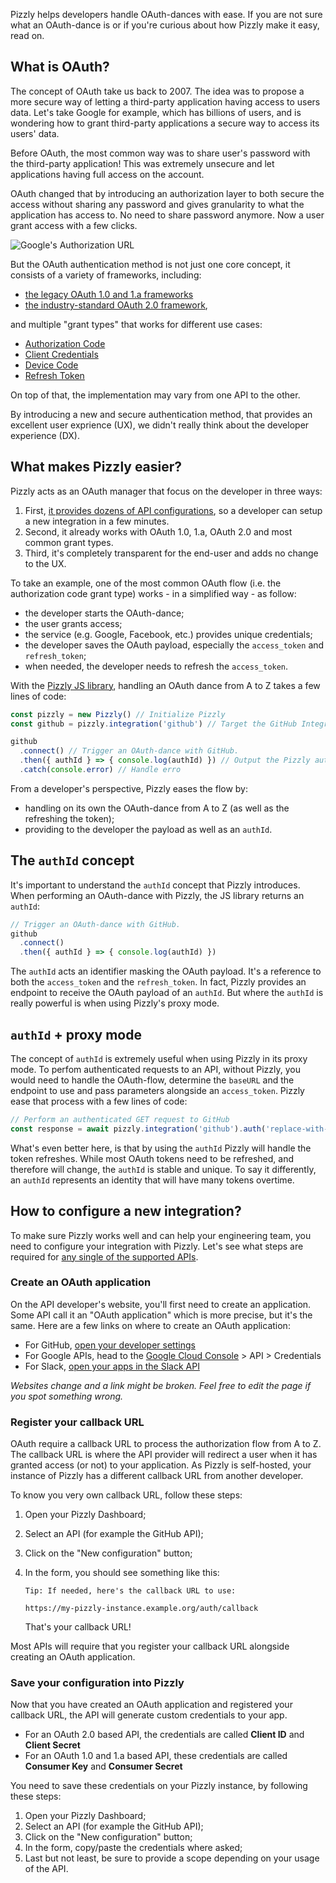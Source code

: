 Pizzly helps developers handle OAuth-dances with ease. If you are not sure what an OAuth-dance is or if you're curious about how Pizzly make it easy, read on.

## What is OAuth?

The concept of OAuth take us back to 2007. The idea was to propose a more secure way of letting a third-party application having access to users data. Let's take Google for example, which has billions of users, and is wondering how to grant third-party applications a secure way to access its users' data.

Before OAuth, the most common way was to share user's password with the third-party application! This was extremely unsecure and let applications having full access on the account.

OAuth changed that by introducing an authorization layer to both secure the access without sharing any password and gives granularity to what the application has access to. No need to share password anymore. Now a user grant access with a few clicks.

![Google's Authorization URL](https://developers.google.com/identity/protocols/oauth2/images/examples/scope-authorization.png)

But the OAuth authentication method is not just one core concept, it consists of a variety of frameworks, including:

- [the legacy OAuth 1.0 and 1.a frameworks](https://oauth.net/1/)
- [the industry-standard OAuth 2.0 framework](https://oauth.net/2/),

and multiple "grant types" that works for different use cases:

- [Authorization Code](https://oauth.net/2/grant-types/authorization-code/)
- [Client Credentials](https://oauth.net/2/grant-types/client-credentials/)
- [Device Code](https://oauth.net/2/grant-types/device-code/)
- [Refresh Token](https://oauth.net/2/grant-types/refresh-token/)

On top of that, the implementation may vary from one API to the other.

By introducing a new and secure authentication method, that provides an excellent user exprience (UX), we didn't really think about the developer experience (DX).

## What makes Pizzly easier?

Pizzly acts as an OAuth manager that focus on the developer in three ways:

1. First, [it provides dozens of API configurations](/docs/supported-apis.md), so a developer can setup a new integration in a few minutes.
2. Second, it already works with OAuth 1.0, 1.a, OAuth 2.0 and most common grant types.
3. Third, it's completely transparent for the end-user and adds no change to the UX.

To take an example, one of the most common OAuth flow (i.e. the authorization code grant type) works - in a simplified way - as follow:

- the developer starts the OAuth-dance;
- the user grants access;
- the service (e.g. Google, Facebook, etc.) provides unique credentials;
- the developer saves the OAuth payload, especially the `access_token` and `refresh_token`;
- when needed, the developer needs to refresh the `access_token`.

With the [Pizzly JS library](/Bearer/Pizzly/tree/master/src/clients/javascript), handling an OAuth dance from A to Z takes a few lines of code:

```js
const pizzly = new Pizzly() // Initialize Pizzly
const github = pizzly.integration('github') // Target the GitHub Integration

github
  .connect() // Trigger an OAuth-dance with GitHub.
  .then({ authId } => { console.log(authId) }) // Output the Pizzly authId
  .catch(console.error) // Handle erro
```

From a developer's perspective, Pizzly eases the flow by:

- handling on its own the OAuth-dance from A to Z (as well as the refreshing the token);
- providing to the developer the payload as well as an `authId`.

## The `authId` concept

It's important to understand the `authId` concept that Pizzly introduces. When performing an OAuth-dance with Pizzly, the JS library returns an `authId`:

```js
// Trigger an OAuth-dance with GitHub.
github
  .connect()
  .then({ authId } => { console.log(authId) })
```

The `authId` acts an identifier masking the OAuth payload. It's a reference to both the `access_token` and the `refresh_token`. In fact, Pizzly provides an endpoint to receive the OAuth payload of an `authId`. But where the `authId` is really powerful is when using Pizzly's proxy mode.

## `authId` + proxy mode

The concept of `authId` is extremely useful when using Pizzly in its proxy mode. To perfom authenticated requests to an API, without Pizzly, you would need to handle the OAuth-flow, determine the `baseURL` and the endpoint to use and pass parameters alongside an `access_token`. Pizzly ease that process with a few lines of code:

```js
// Perform an authenticated GET request to GitHub
const response = await pizzly.integration('github').auth('replace-with-a-valid-auth-id').get('/user')
```

What's even better here, is that by using the `authId` Pizzly will handle the token refreshes. While most OAuth tokens need to be refreshed, and therefore will change, the `authId` is stable and unique. To say it differently, an `authId` represents an identity that will have many tokens overtime.

## How to configure a new integration?

To make sure Pizzly works well and can help your engineering team, you need to configure your integration with Pizzly. Let's see what steps are required for [any single of the supported APIs](/docs/supported-apis.md).

### Create an OAuth application

On the API developer's website, you'll first need to create an application. Some API call it an "OAuth application" which is more precise, but it's the same. Here are a few links on where to create an OAuth application:

- For GitHub, [open your developer settings](https://github.com/settings/developers)
- For Google APIs, head to the [Google Cloud Console](console.cloud.google.com/) > API > Credentials
- For Slack, [open your apps in the Slack API](https://api.slack.com/apps)

_Websites change and a link might be broken. Feel free to edit the page if you spot something wrong._

### Register your callback URL

OAuth require a callback URL to process the authorization flow from A to Z. The callback URL is where the API provider will redirect a user when it has granted access (or not) to your application. As Pizzly is self-hosted, your instance of Pizzly has a different callback URL from another developer.

To know you very own callback URL, follow these steps:

1. Open your Pizzly Dashboard;
2. Select an API (for example the GitHub API);
3. Click on the "New configuration" button;
4. In the form, you should see something like this:

   ```
   Tip: If needed, here's the callback URL to use:

   https://my-pizzly-instance.example.org/auth/callback
   ```

   That's your callback URL!

Most APIs will require that you register your callback URL alongside creating an OAuth application.

### Save your configuration into Pizzly

Now that you have created an OAuth application and registered your callback URL, the API will generate custom credentials to your app.

- For an OAuth 2.0 based API, the credentials are called **Client ID** and **Client Secret**
- For an OAuth 1.0 and 1.a based API, these credentials are called **Consumer Key** and **Consumer Secret**

You need to save these credentials on your Pizzly instance, by following these steps:

1. Open your Pizzly Dashboard;
2. Select an API (for example the GitHub API);
3. Click on the "New configuration" button;
4. In the form, copy/paste the credentials where asked;
5. Last but not least, be sure to provide a scope depending on your usage of the API.
